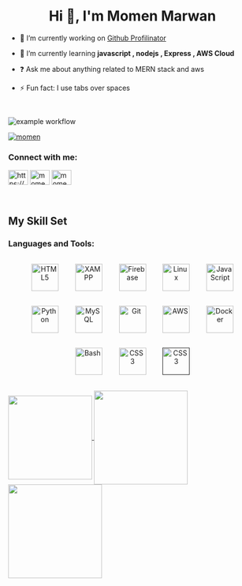 <h1 align="center">Hi 👋, I'm Momen Marwan</h1>

- 🔭 I’m currently working on [Github Profilinator](https://github.com/momenmarwan)  
  

- 🌱 I’m currently learning **javascript , nodejs , Express , AWS Cloud**
  

- ❓ Ask me about anything related to MERN stack and aws 
  

- ⚡ Fun fact: I use tabs over spaces  
  

<br/>  

![example workflow](https://www.codewars.com/users/momenmarwan/badges/large)





<p align="left"> <a href="https://twitter.com/momen" target="blank"><img src="https://img.shields.io/twitter/follow/momen?logo=twitter&style=for-the-badge" alt="momen" /></a> </p>


<h3 align="left">Connect with me:</h3>
<p align="left">
<a href="https://codepen.io/momenmarwan" target="blank"><img align="center" src="https://raw.githubusercontent.com/rahuldkjain/github-profile-readme-generator/master/src/images/icons/Social/codepen.svg" alt="https://codepen.io/momenmarwan" height="30" width="40" /></a>
<a href="https://twitter.com/momen" target="blank"><img align="center" src="https://raw.githubusercontent.com/rahuldkjain/github-profile-readme-generator/master/src/images/icons/Social/twitter.svg" alt="momen" height="30" width="40" /></a>
<a href="https://www.linkedin.com/in/momen-marwan-b97813231/" target="blank"><img align="center" src="https://raw.githubusercontent.com/rahuldkjain/github-profile-readme-generator/master/src/images/icons/Social/linked-in-alt.svg" alt="momen marwan" height="30" width="40" /></a>
</p>
<br/>

## My Skill Set  



### Languages and Tools:  
<div align="center">  
<a href="https://en.wikipedia.org/wiki/HTML5" target="_blank"><img style="margin: 15px" src="https://profilinator.rishav.dev/skills-assets/html5-original-wordmark.svg" alt="HTML5" height="55" /></a>  
<!-- <a href="https://www.adobe.com/in/products/xd.html" target="_blank"><img style="margin: 15px" src="https://profilinator.rishav.dev/skills-assets/adobexd.png" alt="Adobe XD" height="55" /></a>   -->
<!-- <a href="https://www.figma.com/" target="_blank"><img style="margin: 15px" src="https://profilinator.rishav.dev/skills-assets/figma-icon.svg" alt="Figma" height="55" /></a>   -->
<a href="https://www.apachefriends.org/" target="_blank"><img style="margin: 15px" src="https://profilinator.rishav.dev/skills-assets/xampp.png" alt="XAMPP" height="55" /></a>  
<a href="https://firebase.google.com/" target="_blank"><img style="margin: 15px" src="https://profilinator.rishav.dev/skills-assets/firebase.png" alt="Firebase" height="55" /></a>  
<!-- <a href="https://developer.apple.com/swift/" target="_blank"><img style="margin: 15px" src="https://profilinator.rishav.dev/skills-assets/swift-original-wordmark.svg" alt="Swift" height="65" /></a>   -->
<!-- <a href="https://www.android.com/intl/en_in/" target="_blank"><img style="margin: 15px" src="https://profilinator.rishav.dev/skills-assets/android-original-wordmark.svg" alt="Android" height="55" /></a>   -->
<a href="https://www.linux.org/" target="_blank"><img style="margin: 15px" src="https://profilinator.rishav.dev/skills-assets/linux-original.svg" alt="Linux" height="55" /></a>  
<!-- <a href="https://flutter.dev/" target="_blank"><img style="margin: 15px" src="https://profilinator.rishav.dev/skills-assets/flutterio-icon.svg" alt="Flutter" height="55" /></a>   -->
<a href="https://www.javascript.com/" target="_blank"><img style="margin: 15px" src="https://profilinator.rishav.dev/skills-assets/javascript-original.svg" alt="JavaScript" height="55" /></a>  
<a href="https://www.python.org/" target="_blank"><img style="margin: 15px" src="https://profilinator.rishav.dev/skills-assets/python-original.svg" alt="Python" height="55" /></a>  
<a href="https://www.mysql.com/" target="_blank"><img style="margin: 15px" src="https://profilinator.rishav.dev/skills-assets/mysql-original-wordmark.svg" alt="MySQL" height="55" /></a>  
<!-- <a href="https://dart.dev/" target="_blank"><img style="margin: 20px" src="https://profilinator.rishav.dev/skills-assets/dartlang-icon.svg" alt="Dart" height="55" /></a>   -->
<a href="https://github.com/" target="_blank"><img style="margin: 15px" src="https://profilinator.rishav.dev/skills-assets/git-scm-icon.svg" alt="Git" height="55" /></a>  
<!-- <a href="https://laravel.com/" target="_blank"><img style="margin: 15px" src="https://profilinator.rishav.dev/skills-assets/laravel-plain-wordmark.svg" alt="Laravel" height="55" /></a>   -->
<!-- <a href="https://www.php.net/" target="_blank"><img style="margin: 15px" src="https://profilinator.rishav.dev/skills-assets/php-original.svg" alt="PHP" height="55" /></a>   -->
<!-- <a href="https://www.java.com/" target="_blank"><img style="margin: 15px" src="https://profilinator.rishav.dev/skills-assets/java-original-wordmark.svg" alt="Java" height="55" /></a>   -->
<a href="https://aws.amazon.com/" target="_blank"><img style="margin: 15px" src="https://profilinator.rishav.dev/skills-assets/amazonwebservices-original-wordmark.svg" alt="AWS" height="55" /></a>  
<!-- <a href="https://docs.microsoft.com/en-us/powershell/" target="_blank"><img style="margin: 15px" src="https://profilinator.rishav.dev/skills-assets/powershell.png" alt="PowerShell" height="55" /></a>   -->
<a href="https://www.docker.com/" target="_blank"><img style="margin: 15px" src="https://profilinator.rishav.dev/skills-assets/docker-original-wordmark.svg" alt="Docker" height="55" /></a>  
<a href="https://www.gnu.org/software/bash/" target="_blank"><img style="margin: 15px" src="https://profilinator.rishav.dev/skills-assets/gnu_bash-icon.svg" alt="Bash" height="55" /></a>  
<a href="https://www.w3schools.com/css/" target="_blank"><img style="margin: 15px" src="https://profilinator.rishav.dev/skills-assets/css3-original-wordmark.svg" alt="CSS3" height="55" /></a>  
  <a href="" target="_blank"><img style="margin: 15px" src="https://cdn.icon-icons.com/icons2/3053/PNG/512/postman_macos_bigsur_icon_189815.png" alt="CSS3" height="55" /></a>
</div>

<br/>  

<div >

  <a href="https://www.credly.com/badges/5c239357-48bd-415b-b94c-b1b6cb514cce/public_url">
<img align="center" width="170px" src="https://user-images.githubusercontent.com/72108088/184443807-a63a0c6d-2c54-4cab-a0ca-32901085071d.png">
</a>
    <a href="https://www.credly.com/badges/bbdc96f9-c33d-4780-a1ed-c5b0ae626ceb/public_url">
<img align="center" width="190px" src="https://images.credly.com/size/220x220/images/44e2c252-5d19-4574-9646-005f7225bf53/image.png">
</a>
  <a href="https://www.credly.com/badges/a8c793c3-04b9-4a5a-94dc-93892ebad82e/public_url">
<img align="center" width="190px" src="https://images.credly.com/size/680x680/images/2784d0d8-327c-406f-971e-9f0e15097003/image.png">
</a>
 </div>
